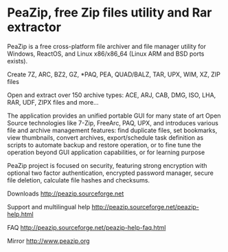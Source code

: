 PeaZip, free Zip files utility and Rar extractor
======

PeaZip is a free cross-platform file archiver and file manager utility for Windows, ReactOS, and Linux x86/x86_64 (Linux ARM and BSD ports exists).

Create 7Z, ARC, BZ2, GZ, *PAQ, PEA, QUAD/BALZ, TAR, UPX, WIM, XZ, ZIP files

Open and extract over 150 archive types: ACE, ARJ, CAB, DMG, ISO, LHA, RAR, UDF, ZIPX files and more...

The application provides an unified portable GUI for many state of art Open Source technologies like 7-Zip, FreeArc, PAQ, UPX, and introduces various file and archive management features: find duplicate files, set bookmarks, view thumbnails, convert archives, export/schedule task definition as scripts to automate backup and restore operation, or to fine tune the operation beyond GUI application capabilities, or for learning purpose

PeaZip project is focused on security, featuring strong encryption with optional two factor authentication, encrypted password manager, secure file deletion, calculate file hashes and checksums.

Downloads http://peazip.sourceforge.net

Support and multilingual help http://peazip.sourceforge.net/peazip-help.html

FAQ http://peazip.sourceforge.net/peazip-help-faq.html

Mirror http://www.peazip.org

